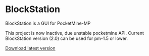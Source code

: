# BlockStation
BlockStation is a GUI for PocketMine-MP

This project is now inactive, due unstable pocketmine API. Current BlockStation version (2.0) can be used for pm-1.5 or lower.

[Download latest version](https://github.com/haecker-felix/BlockStation/releases/download/v0.9-alpha/BlockStation.exe)
